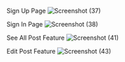 Sign Up Page
![Screenshot (37)](https://github.com/shubhamsaini17/Blog-Web-Application-/assets/103417842/3b538a29-c746-41d4-87bd-df6de688e0bd)

Sign In Page
![Screenshot (38)](https://github.com/shubhamsaini17/Blog-Web-Application-/assets/103417842/7bea052b-24d6-444f-bf60-088b9e733e2d)

See All Post Feature
![Screenshot (41)](https://github.com/shubhamsaini17/Blog-Web-Application-/assets/103417842/29510264-a49b-49ef-bfa4-88d90f54747b)

Edit Post Feature
![Screenshot (43)](https://github.com/shubhamsaini17/Blog-Web-Application-/assets/103417842/03151cb8-c8ab-404d-b97d-c70bf5f30fa8)
